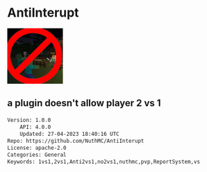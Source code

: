 # AntiInterupt
<img src="https://raw.githubusercontent.com/NuthMC/AntiInterupt/17134e20e8bd90336a15e37a16566f82a19abd6d/icon.png" width="128" height="128" />

## a plugin doesn't allow player 2 vs 1
```properties
Version: 1.0.0
    API: 4.0.0
    Updated: 27-04-2023 18:40:16 UTC
Repo: https://github.com/NuthMC/AntiInterupt
License: apache-2.0
Categories: General
Keywords: 1vs1,2vs1,Anti2vs1,no2vs1,nuthmc,pvp,ReportSystem,vs
```